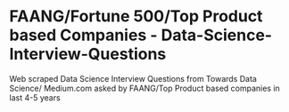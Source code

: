 # FAANG/Fortune 500/Top Product based Companies - Data-Science-Interview-Questions
Web scraped Data Science Interview Questions from Towards Data Science/ Medium.com asked by FAANG/Top Product based companies in last 4-5 years
